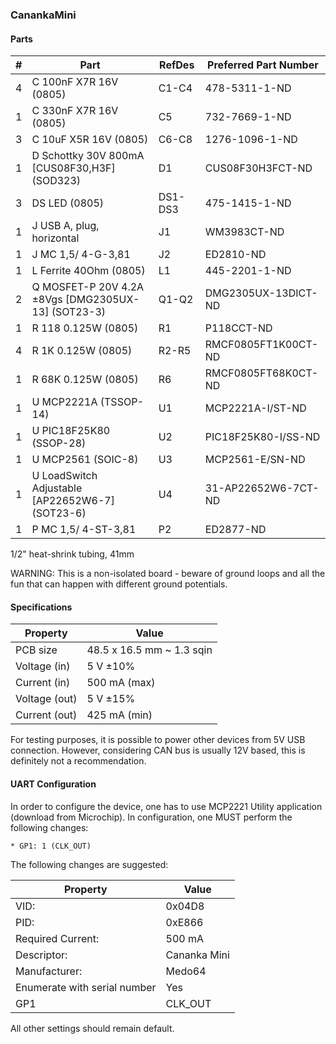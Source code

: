 ### CanankaMini

#### Parts

|  # | Part                                               | RefDes  | Preferred Part Number      |
|---:|----------------------------------------------------|---------|----------------------------|
|  4 | C 100nF X7R 16V (0805)                             | C1-C4   | 478-5311-1-ND              |
|  1 | C 330nF X7R 16V (0805)                             | C5      | 732-7669-1-ND              |
|  3 | C 10uF X5R 16V (0805)                              | C6-C8   | 1276-1096-1-ND             |
|  1 | D Schottky 30V 800mA [CUS08F30,H3F] (SOD323)       | D1      | CUS08F30H3FCT-ND           |
|  3 | DS LED (0805)                                      | DS1-DS3 | 475-1415-1-ND              |
|  1 | J USB A, plug, horizontal                          | J1      | WM3983CT-ND                |
|  1 | J MC 1,5/ 4-G-3,81                                 | J2      | ED2810-ND                  |
|  1 | L Ferrite 40Ohm (0805)                             | L1      | 445-2201-1-ND              |
|  2 | Q MOSFET-P 20V 4.2A ±8Vgs [DMG2305UX-13] (SOT23-3) | Q1-Q2   | DMG2305UX-13DICT-ND        |
|  1 | R 118 0.125W (0805)                                | R1      | P118CCT-ND                 |
|  4 | R 1K 0.125W (0805)                                 | R2-R5   | RMCF0805FT1K00CT-ND        |
|  1 | R 68K 0.125W (0805)                                | R6      | RMCF0805FT68K0CT-ND        |
|  1 | U MCP2221A (TSSOP-14)                              | U1      | MCP2221A-I/ST-ND           |
|  1 | U PIC18F25K80 (SSOP-28)                            | U2      | PIC18F25K80-I/SS-ND        |
|  1 | U MCP2561 (SOIC-8)                                 | U3      | MCP2561-E/SN-ND            |
|  1 | U LoadSwitch Adjustable [AP22652W6-7] (SOT23-6)    | U4      | 31-AP22652W6-7CT-ND        |
|  1 | P MC 1,5/ 4-ST-3,81                                | P2      | ED2877-ND                  |

1/2" heat-shrink tubing, 41mm


WARNING: This is a non-isolated board - beware of ground loops and all the fun
that can happen with different ground potentials.


#### Specifications

| Property      | Value                      |
|---------------|----------------------------|
| PCB size      | 48.5 x 16.5 mm ~ 1.3 sqin  |
| Voltage (in)  | 5 V ±10%                   |
| Current (in)  | 500 mA (max)               |
| Voltage (out) | 5 V ±15%                   |
| Current (out) | 425 mA (min)               |

For testing purposes, it is possible to power other devices from 5V USB
connection. However, considering CAN bus is usually 12V based, this is
definitely not a recommendation.


#### UART Configuration ####

In order to configure the device, one has to use MCP2221 Utility application
(download from Microchip). In configuration, one MUST perform the following
changes:

    * GP1: 1 (CLK_OUT)

The following changes are suggested:

| Property                     | Value            |
|------------------------------|------------------|
| VID:                         | 0x04D8           |
| PID:                         | 0xE866           |
| Required Current:            | 500 mA           |
| Descriptor:                  | Cananka Mini     |
| Manufacturer:                | Medo64           |
| Enumerate with serial number | Yes              |
| GP1                          | CLK_OUT          |

All other settings should remain default.
